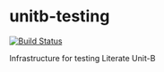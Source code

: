 # unitb-testing

[![Build Status](https://travis-ci.org/literate-unitb/unitb-testing.svg?branch=master)](https://travis-ci.org/literate-unitb/unitb-testing)

Infrastructure for testing Literate Unit-B
